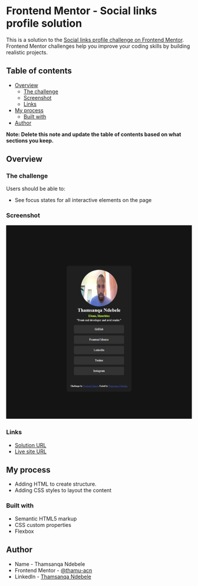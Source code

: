 # Frontend Mentor - Social links profile solution

This is a solution to the [Social links profile challenge on Frontend Mentor](https://www.frontendmentor.io/challenges/social-links-profile-UG32l9m6dQ). Frontend Mentor challenges help you improve your coding skills by building realistic projects. 

## Table of contents

- [Overview](#overview)
  - [The challenge](#the-challenge)
  - [Screenshot](#screenshot)
  - [Links](#links)
- [My process](#my-process)
  - [Built with](#built-with)
- [Author](#author)

**Note: Delete this note and update the table of contents based on what sections you keep.**

## Overview

### The challenge

Users should be able to:

- See focus states for all interactive elements on the page

### Screenshot

![](./screenshot.jpeg)

### Links

- [Solution URL](https://github.com/thamu-acn/social-links-profile)
- [Live site URL](https://thamu-acn.github.io/social-links-profile/)

## My process

- Adding HTML to create structure.
- Adding CSS styles to layout the content

### Built with

- Semantic HTML5 markup
- CSS custom properties
- Flexbox

## Author

- Name - Thamsanqa Ndebele
- Frontend Mentor - [@thamu-acn](https://www.frontendmentor.io/profile/thamu-acn)
- LinkedIn - [Thamsanqa Ndebele](https://www.linkedin.com/in/thamsanqa-ndebele-12988487/)

